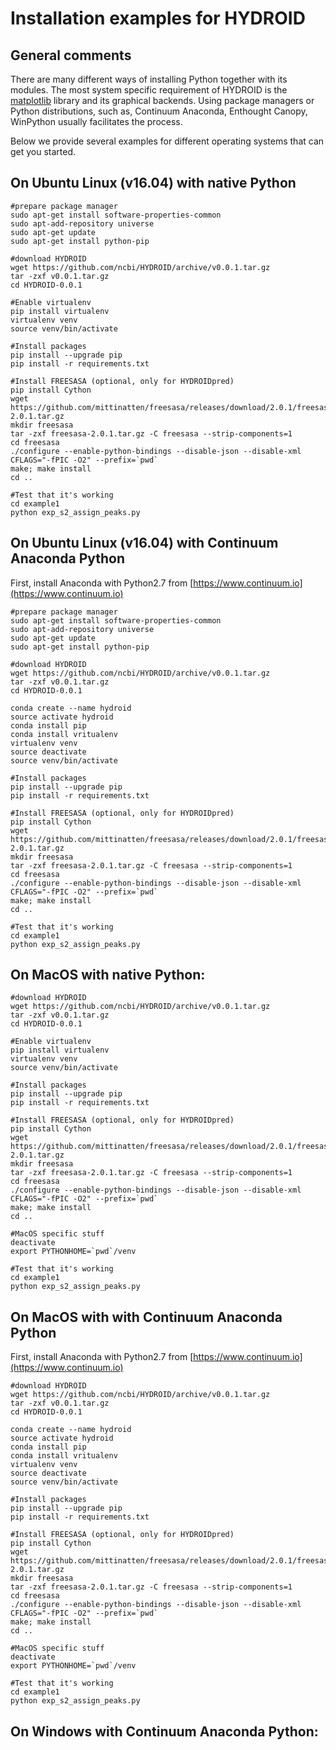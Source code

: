 # Installation examples for HYDROID
## General comments
There are many different ways of installing Python together with its modules. The most system specific requirement of HYDROID is the [matplotlib](http://matplotlib.org/users/installing.html) library and its graphical backends.
Using package managers or Python distributions, such as, Continuum Anaconda, Enthought Canopy, WinPython usually facilitates the process.

Below we provide several examples for different operating systems that can get you started. 

## On Ubuntu Linux (v16.04) with native Python

~~~~
#prepare package manager
sudo apt-get install software-properties-common
sudo apt-add-repository universe
sudo apt-get update
sudo apt-get install python-pip

#download HYDROID
wget https://github.com/ncbi/HYDROID/archive/v0.0.1.tar.gz
tar -zxf v0.0.1.tar.gz
cd HYDROID-0.0.1

#Enable virtualenv
pip install virtualenv
virtualenv venv
source venv/bin/activate

#Install packages
pip install --upgrade pip
pip install -r requirements.txt

#Install FREESASA (optional, only for HYDROIDpred)
pip install Cython
wget https://github.com/mittinatten/freesasa/releases/download/2.0.1/freesasa-2.0.1.tar.gz
mkdir freesasa
tar -zxf freesasa-2.0.1.tar.gz -C freesasa --strip-components=1
cd freesasa
./configure --enable-python-bindings --disable-json --disable-xml CFLAGS="-fPIC -O2" --prefix=`pwd`
make; make install
cd ..

#Test that it's working
cd example1
python exp_s2_assign_peaks.py
~~~~

## On Ubuntu Linux (v16.04) with Continuum Anaconda Python

First, install Anaconda with Python2.7 from [https://www.continuum.io](https://www.continuum.io)
~~~~
#prepare package manager
sudo apt-get install software-properties-common
sudo apt-add-repository universe
sudo apt-get update
sudo apt-get install python-pip

#download HYDROID
wget https://github.com/ncbi/HYDROID/archive/v0.0.1.tar.gz
tar -zxf v0.0.1.tar.gz
cd HYDROID-0.0.1

conda create --name hydroid
source activate hydroid
conda install pip
conda install vritualenv
virtualenv venv
source deactivate
source venv/bin/activate

#Install packages
pip install --upgrade pip
pip install -r requirements.txt

#Install FREESASA (optional, only for HYDROIDpred)
pip install Cython
wget https://github.com/mittinatten/freesasa/releases/download/2.0.1/freesasa-2.0.1.tar.gz
mkdir freesasa
tar -zxf freesasa-2.0.1.tar.gz -C freesasa --strip-components=1
cd freesasa
./configure --enable-python-bindings --disable-json --disable-xml CFLAGS="-fPIC -O2" --prefix=`pwd`
make; make install
cd ..

#Test that it's working
cd example1
python exp_s2_assign_peaks.py
~~~~


## On MacOS with native Python:
~~~~
#download HYDROID
wget https://github.com/ncbi/HYDROID/archive/v0.0.1.tar.gz
tar -zxf v0.0.1.tar.gz
cd HYDROID-0.0.1

#Enable virtualenv
pip install virtualenv
virtualenv venv
source venv/bin/activate

#Install packages
pip install --upgrade pip
pip install -r requirements.txt

#Install FREESASA (optional, only for HYDROIDpred)
pip install Cython
wget https://github.com/mittinatten/freesasa/releases/download/2.0.1/freesasa-2.0.1.tar.gz
mkdir freesasa
tar -zxf freesasa-2.0.1.tar.gz -C freesasa --strip-components=1
cd freesasa
./configure --enable-python-bindings --disable-json --disable-xml CFLAGS="-fPIC -O2" --prefix=`pwd`
make; make install
cd ..

#MacOS specific stuff
deactivate
export PYTHONHOME=`pwd`/venv

#Test that it's working
cd example1
python exp_s2_assign_peaks.py
~~~~

## On MacOS with with Continuum Anaconda Python

First, install Anaconda with Python2.7 from [https://www.continuum.io](https://www.continuum.io)
~~~~
#download HYDROID
wget https://github.com/ncbi/HYDROID/archive/v0.0.1.tar.gz
tar -zxf v0.0.1.tar.gz
cd HYDROID-0.0.1

conda create --name hydroid
source activate hydroid
conda install pip
conda install vritualenv
virtualenv venv
source deactivate
source venv/bin/activate

#Install packages
pip install --upgrade pip
pip install -r requirements.txt

#Install FREESASA (optional, only for HYDROIDpred)
pip install Cython
wget https://github.com/mittinatten/freesasa/releases/download/2.0.1/freesasa-2.0.1.tar.gz
mkdir freesasa
tar -zxf freesasa-2.0.1.tar.gz -C freesasa --strip-components=1
cd freesasa
./configure --enable-python-bindings --disable-json --disable-xml CFLAGS="-fPIC -O2" --prefix=`pwd`
make; make install
cd ..

#MacOS specific stuff
deactivate
export PYTHONHOME=`pwd`/venv

#Test that it's working
cd example1
python exp_s2_assign_peaks.py
~~~~


## On Windows with Continuum Anaconda Python:

